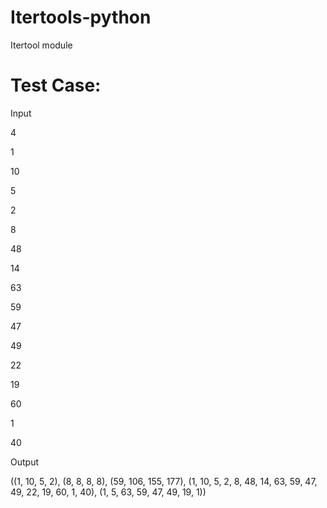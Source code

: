 # Itertools-python
Itertool module


# Test Case:
Input

4

1

10

5

2

8

48

14

63

59

47

49

22

19

60

1

40

Output

((1, 10, 5, 2), (8, 8, 8, 8), (59, 106, 155, 177), (1, 10, 5, 2, 8, 48, 14, 63, 59, 47, 49, 22, 19, 60, 1, 40), (1, 5, 63, 59, 47, 49, 19, 1))
